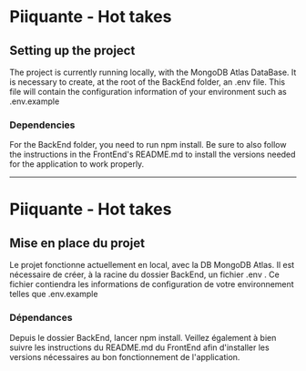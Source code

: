 # Piiquante - Hot takes

## Setting up the project

The project is currently running locally, with the MongoDB Atlas DataBase.
It is necessary to create, at the root of the BackEnd folder, an .env file.
This file will contain the configuration information of your environment such as .env.example

### Dependencies

For the BackEnd folder, you need to run npm install.
Be sure to also follow the instructions in the FrontEnd's README.md to install the versions needed for the application to work properly.

---

# Piiquante - Hot takes

## Mise en place du projet

Le projet fonctionne actuellement en local, avec la DB MongoDB Atlas.
Il est nécessaire de créer, à la racine du dossier BackEnd, un fichier .env .
Ce fichier contiendra les informations de configuration de votre environnement telles que .env.example

### Dépendances

Depuis le dossier BackEnd, lancer npm install.
Veillez également à bien suivre les instructions du README.md du FrontEnd afin d'installer les versions nécessaires au bon fonctionnement de l'application.
